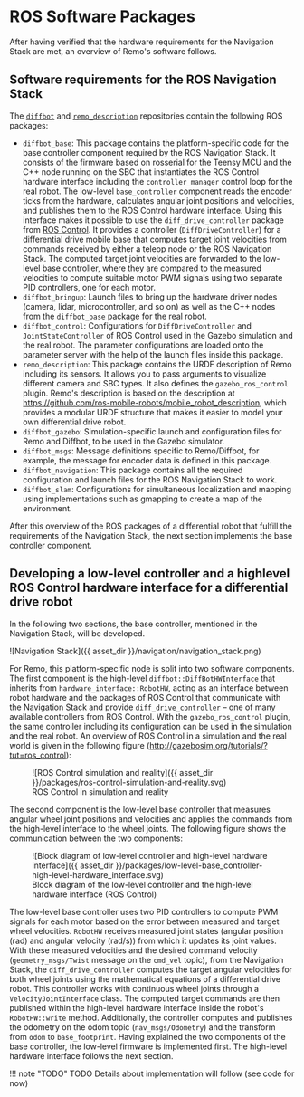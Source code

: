 # ROS Software Packages

After having verified that the hardware requirements for the Navigation Stack are met, an
overview of Remo's software follows.

## Software requirements for the ROS Navigation Stack

The [`diffbot`](https://github.com/ros-mobile-robots/diffbot/) and
[`remo_description`](https://github.com/ros-mobile-robots/remo_description) repositories 
contain the following ROS packages:

- `diffbot_base`: This package contains the platform-specific code for the base
controller component required by the ROS Navigation Stack. It consists of the
firmware based on rosserial for the Teensy MCU and the C++ node running
on the SBC that instantiates the ROS Control hardware interface including the
`controller_manager` control loop for the real robot. The low-level `base_controller`
component reads the encoder ticks from the hardware, calculates
angular joint positions and velocities, and publishes them to the ROS Control
hardware interface. Using this interface makes it possible to use the `diff_drive_controller`
package from [ROS Control](http://wiki.ros.org/diff_drive_controller). 
It provides a controller (`DiffDriveController`) for a
differential drive mobile base that computes target joint velocities from commands
received by either a teleop node or the ROS Navigation Stack. The computed
target joint velocities are forwarded to the low-level base controller, where they are
compared to the measured velocities to compute suitable motor PWM signals using
two separate PID controllers, one for each motor.
- `diffbot_bringup`: Launch files to bring up the hardware driver nodes (camera,
lidar, microcontroller, and so on) as well as the C++ nodes from the `diffbot_base` 
package for the real robot.
- `diffbot_control`: Configurations for `DiffDriveController` and
`JointStateController` of ROS Control used in the Gazebo simulation and the
real robot. The parameter configurations are loaded onto the parameter server with
the help of the launch files inside this package.
- `remo_description`: This package contains the URDF description of Remo
including its sensors. It allows you to pass arguments to visualize different
camera and SBC types. It also defines the `gazebo_ros_control` plugin.
Remo's description is based on the description at https://github.com/ros-mobile-robots/mobile_robot_description,
which provides a modular URDF structure that makes it easier to model your own differential drive robot.
- `diffbot_gazebo`: Simulation-specific launch and configuration files for Remo
and Diffbot, to be used in the Gazebo simulator.
- `diffbot_msgs`: Message definitions specific to Remo/Diffbot, for example, the
message for encoder data is defined in this package.
- `diffbot_navigation`: This package contains all the required configuration and
launch files for the ROS Navigation Stack to work.
- `diffbot_slam`: Configurations for simultaneous localization and mapping using
implementations such as gmapping to create a map of the environment.

After this overview of the ROS packages of a differential robot that fulfill the requirements
of the Navigation Stack, the next section implements the base controller component.


## Developing a low-level controller and a highlevel ROS Control hardware interface for a differential drive robot

In the following two sections, the base controller, mentioned in the Navigation Stack, will be developed. 

![Navigation Stack]({{ asset_dir }}/navigation/navigation_stack.png)

For Remo, this platform-specific node is split into two software components.
The first component is the high-level `diffbot::DiffBotHWInterface` that
inherits from `hardware_interface::RobotHW`, acting as an interface between
robot hardware and the packages of ROS Control that communicate with the Navigation
Stack and provide [`diff_drive_controller`](http://wiki.ros.org/diff_drive_controller) – 
one of many available controllers from ROS Control. With the
`gazebo_ros_control` plugin, the same controller including its configuration can be
used in the simulation and the real robot. An overview of ROS Control in a simulation
and the real world is given in the following figure (http://gazebosim.org/tutorials/?tut=ros_control):


<figure markdown>
  ![ROS Control simulation and reality]({{ asset_dir }}/packages/ros-control-simulation-and-reality.svg)
  <figcaption>ROS Control in simulation and reality</figcaption>
</figure>

The second component is the low-level base controller that measures angular wheel
joint positions and velocities and applies the commands from the high-level interface
to the wheel joints. The following figure shows the communication between the two
components:


<figure markdown>
  ![Block diagram of low-level controller and high-level hardware interface]({{ asset_dir }}/packages/low-level-base_controller-high-level-hardware_interface.svg)
  <figcaption>Block diagram of the low-level controller and the high-level hardware interface (ROS
Control)</figcaption>
</figure>

The low-level base controller uses two PID controllers to compute PWM signals for each
motor based on the error between measured and target wheel velocities.
`RobotHW` receives measured joint states (angular position (rad) and angular velocity
(rad/s)) from which it updates its joint values. With these measured velocities and the
desired command velocity (`geometry_msgs/Twist` message on the `cmd_vel`
topic), from the Navigation Stack, the `diff_drive_controller` computes the
target angular velocities for both wheel joints using the mathematical equations of a
differential drive robot. This controller works with continuous wheel joints through a
`VelocityJointInterface` class. The computed target commands are then published
within the high-level hardware interface inside the robot's `RobotHW::write` method.
Additionally, the controller computes and publishes the odometry on the odom topic
(`nav_msgs/Odometry`) and the transform from `odom` to `base_footprint`.
Having explained the two components of the base controller, the low-level firmware is
implemented first. The high-level hardware interface follows the next section.

!!! note "TODO"
    TODO Details about implementation will follow (see code for now)